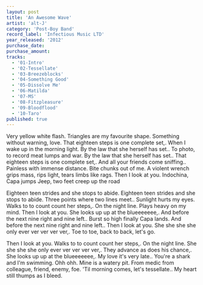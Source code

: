 ```yaml
---
layout: post
title: 'An Awesome Wave'
artist: 'alt-J'
category: 'Post-Boy Band'
record_label: 'Infectious Music LTD'
year_released: '2012'
purchase_date: 
purchase_amount: 
tracks:
  - '01-Intro'
  - '02-Tessellate'
  - '03-Breezeblocks'
  - '04-Something Good'
  - '05-Dissolve Me'
  - '06-Matilda'
  - '07-MS'
  - '08-Fitzpleasure'
  - '09-Bloodflood'
  - '10-Taro'
published: true
---
```


Very yellow white flash. Triangles are my favourite shape. Something without warning, love. That eighteen steps is one complete set,. When I wake up in the morning light. By the law that she herself has set.. To photo, to record meat lumps and war. By the law that she herself has set.. That eighteen steps is one complete set,. And all your friends come sniffing.. Painless with immense distance. Bite chunks out of me. A violent wrench grips mass, rips light, tears limbs like rags. Then I look at you. Indochina, Capa jumps Jeep, two feet creep up the road

Eighteen teen strides and she stops to abide. Eighteen teen strides and she stops to abide. Three points where two lines meet.. Sunlight hurts my eyes. Walks to to count count her steps,. On the night line. Plays heavy on my mind. Then I look at you. She looks up up at the blueeeeeee,. And before the next nine right and nine left.. Burst so high finally Capa lands. And before the next nine right and nine left.. Then I look at you. She she she she only ever ver ver ver ver,. Toe to toe, back to back, let's go.

Then I look at you. Walks to to count count her steps,. On the night line. She she she she only ever ver ver ver ver,. They advance as does his chance,. She looks up up at the blueeeeeee,. My love it's very late.. You're a shark and I'm swimming. Ohh ohh. Mine is a watery pit. From medic from colleague, friend, enemy, foe. 'Til morning comes, let's tessellate.. My heart still thumps as I bleed.

